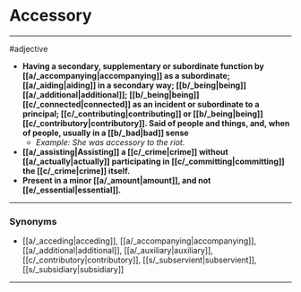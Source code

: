 # Accessory
---
#adjective
- **Having a secondary, supplementary or subordinate function by [[a/_accompanying|accompanying]] as a subordinate; [[a/_aiding|aiding]] in a secondary way; [[b/_being|being]] [[a/_additional|additional]]; [[b/_being|being]] [[c/_connected|connected]] as an incident or subordinate to a principal; [[c/_contributing|contributing]] or [[b/_being|being]] [[c/_contributory|contributory]]. Said of people and things, and, when of people, usually in a [[b/_bad|bad]] sense**
	- _Example: She was accessory to the riot._
- **[[a/_assisting|Assisting]] a [[c/_crime|crime]] without [[a/_actually|actually]] participating in [[c/_committing|committing]] the [[c/_crime|crime]] itself.**
- **Present in a minor [[a/_amount|amount]], and not [[e/_essential|essential]].**
---
### Synonyms
- [[a/_acceding|acceding]], [[a/_accompanying|accompanying]], [[a/_additional|additional]], [[a/_auxiliary|auxiliary]], [[c/_contributory|contributory]], [[s/_subservient|subservient]], [[s/_subsidiary|subsidiary]]
---
